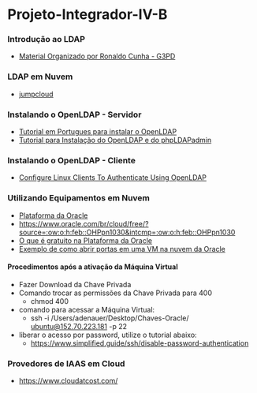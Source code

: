 # Projeto-Integrador-IV-B

### Introdução ao LDAP
* [Material Organizado por Ronaldo Cunha - G3PD](http://olaria.ucpel.edu.br/rcunha/)

### LDAP em Nuvem
* [jumpcloud](https://jumpcloud.com/)

### Instalando o OpenLDAP - Servidor
* [Tutorial em Portugues para instalar o OpenLDAP](https://www.vivaolinux.com.br/topico/OpenLdap/Instalando-OpenLDAP)
* [Tutorial para Instalação do OpenLDAP e do phpLDAPadmin](https://idroot.us/install-openldap-ubuntu-20-04/)

### Instalando o OpenLDAP - Cliente
* [Configure Linux Clients To Authenticate Using OpenLDAP](https://www.unixmen.com/configure-linux-clients-to-authenticate-using-openldap/)

### Utilizando Equipamentos em Nuvem
* [Plataforma da Oracle](https://www.oracle.com/br/index.html)
* https://www.oracle.com/br/cloud/free/?source=:ow:o:h:feb::OHPpn1030&intcmp=:ow:o:h:feb::OHPpn1030
* [O que é gratuito na Plataforma da Oracle](https://www.oracle.com/br/cloud/free/#always-free)
* [Exemplo de como abrir portas em uma VM na nuvem da Oracle](https://docs.oracle.com/en/learn/lab_compute_instance/index.html#introduction)
#### Procedimentos após a ativação da Máquina Virtual
* Fazer Download da Chave Privada
* Comando trocar as permissões da Chave Privada para 400 
  * chmod 400 <chave privada>
* comando para acessar a Máquina Virtual:
  * ssh -i /Users/adenauer/Desktop/Chaves-Oracle/<chave privada> ubuntu@152.70.223.181 -p 22
* liberar o acesso por password, utilize o tutorial abaixo:
  * https://www.simplified.guide/ssh/disable-password-authentication

### Provedores de IAAS em Cloud
* https://www.cloudatcost.com/
